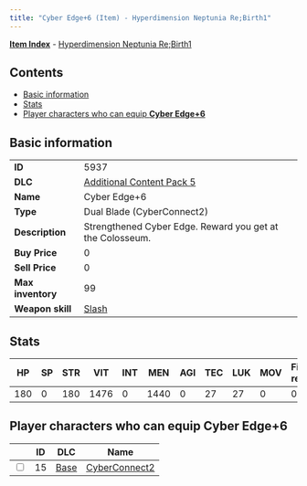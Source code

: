 ```yaml
---
title: "Cyber Edge+6 (Item) - Hyperdimension Neptunia Re;Birth1"
---
```


[**Item Index**](/neptunia/rb1/item/index.html) - [Hyperdimension Neptunia Re;Birth1](/neptunia/rb1)

## Contents

- [Basic information](#basic-information)
- [Stats](#stats)
- [Player characters who can equip **Cyber Edge+6**](#player-characters-who-can-equip-cyber-edge-6)

## Basic information

|   |   |
| -- | -- |
| **ID** | 5937 |
| **DLC** | [Additional Content Pack 5](/neptunia/rb1/dlc/14-pack5.html) |
| **Name** | Cyber Edge+6 |
| **Type** | Dual Blade (CyberConnect2) |
| **Description** | Strengthened Cyber Edge. Reward you get at the Colosseum. |
| **Buy Price** | 0 |
| **Sell Price** | 0 |
| **Max inventory** | 99 |
| **Weapon skill** | [Slash](/neptunia/rb1/skill/1-2602-slash.html) |


## Stats

| HP | SP | STR | VIT | INT | MEN | AGI | TEC | LUK | MOV | Fire res. | Ice res. | Wind res. | Lightning res. |
| -- | -- | --- | --- | --- | --- | --- | --- | --- | --- | --------- | -------- | --------- | -------------- |
| 180 | 0 | 180 | 1476 | 0 | 1440 | 0 | 27 | 27 | 0 | 0 | 0 | 0 | 0 |


## Player characters who can equip **Cyber Edge+6**

|    | ID | DLC | Name |
| -- | -- | --- | ---- |
| <input type="checkbox" id="rb1-player-1-15" class="trackbox" /> | 15 | [Base](/neptunia/rb1/dlc/1-base.html) | [CyberConnect2](/neptunia/rb1/player/1-15-cyberconnect2.html) |
